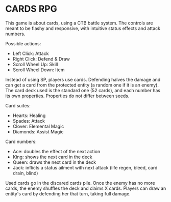 # CARDS RPG
This game is about cards, using a CTB battle system. The controls are meant to be flashy and responsive, with intuitive status effects and attack numbers.

Possible actions:
- Left Click: Attack
- Right Click: Defend & Draw
- Scroll Wheel Up: Skill
- Scroll Wheel Down: Item

Instead of using SP, players use cards. Defending halves the damage and can get a card from the protected entity (a random one if it is an enemy).
The card deck used is the standard one (52 cards), and each number has its own properties. Properties do not differ between seeds.

Card suites:
- Hearts: Healing
- Spades: Attack
- Clover: Elemental Magic
- Diamonds: Assist Magic

Card numbers:
- Ace: doubles the effect of the next action
- King: shows the next card in the deck
- Queen: draws the next card in the deck
- Jack: inflicts a status ailment with next attack (life regen, bleed, card drain, blind)

Used cards go in the discared cards pile. Once the enemy has no more cards, the enemy shuffles the deck and claims X cards.
Players can draw an entity's card by defending her that turn, taking full damage.
